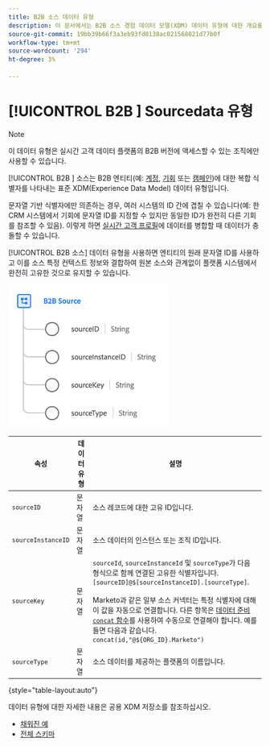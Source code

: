 ```yaml
---
title: B2B 소스 데이터 유형
description: 이 문서에서는 B2B 소스 경험 데이터 모델(XDM) 데이터 유형에 대한 개요를 제공합니다.
source-git-commit: 19bb39b66f3a3eb93fd0138ac021568021d77b0f
workflow-type: tm+mt
source-wordcount: '294'
ht-degree: 3%

---
```


# [!UICONTROL B2B ] Sourcedata 유형

>[!NOTE]
>
>이 데이터 유형은 실시간 고객 데이터 플랫폼의 B2B 버전에 액세스할 수 있는 조직에만 사용할 수 있습니다.

[!UICONTROL B2B ] 소스는 B2B 엔티티(예:  [계정](../classes/b2b/business-account.md),  [기회](../classes/b2b/business-opportunity.md) 또는  [캠페인](../classes/b2b/business-campaign.md))에 대한 복합 식별자를 나타내는 표준 XDM(Experience Data Model) 데이터 유형입니다.

문자열 기반 식별자에만 의존하는 경우, 여러 시스템의 ID 간에 겹칠 수 있습니다(예: 한 CRM 시스템에서 기회에 문자열 ID를 지정할 수 있지만 동일한 ID가 완전히 다른 기회를 참조할 수 있음). 이렇게 하면 [실시간 고객 프로필](../../profile/home.md)에 데이터를 병합할 때 데이터가 충돌할 수 있습니다.

[!UICONTROL B2B 소스] 데이터 유형을 사용하면 엔티티의 원래 문자열 ID를 사용하고 이를 소스 특정 컨텍스트 정보와 결합하여 원본 소스와 관계없이 플랫폼 시스템에서 완전히 고유한 것으로 유지할 수 있습니다.

![B2B 소스 구조](../images/data-types/b2b-source.png)

| 속성 | 데이터 유형 | 설명 |
| --- | --- | --- |
| `sourceID` | 문자열 | 소스 레코드에 대한 고유 ID입니다. |
| `sourceInstanceID` | 문자열 | 소스 데이터의 인스턴스 또는 조직 ID입니다. |
| `sourceKey` | 문자열 | `sourceId`, `sourceInstanceId` 및 `sourceType`가 다음 형식으로 함께 연결된 고유한 식별자입니다. `[sourceID]@$[sourceInstanceID].[sourceType]`.<br><br>Marketo과 같은 일부 소스 커넥터는 특정 식별자에 대해 이 값을 자동으로 연결합니다. 다른 항목은 [데이터 준비 `concat` 함수](../../data-prep/functions.md#string)를 사용하여 수동으로 연결해야 합니다. 예를 들면 다음과 같습니다. `concat(id,"@${ORG_ID}.Marketo")` |
| `sourceType` | 문자열 | 소스 데이터를 제공하는 플랫폼의 이름입니다. |

{style=&quot;table-layout:auto&quot;}

데이터 유형에 대한 자세한 내용은 공용 XDM 저장소를 참조하십시오.

* [채워진 예](https://github.com/adobe/xdm/blob/master/components/datatypes/b2b/b2b-source.example.1.json)
* [전체 스키마](https://github.com/adobe/xdm/blob/master/components/datatypes/b2b/b2b-source.schema.json)
